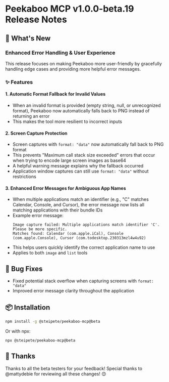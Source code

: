 # Peekaboo MCP v1.0.0-beta.19 Release Notes

## 🎉 What's New

### Enhanced Error Handling & User Experience

This release focuses on making Peekaboo more user-friendly by gracefully handling edge cases and providing more helpful error messages.

### ✨ Features

#### 1. Automatic Format Fallback for Invalid Values
- When an invalid format is provided (empty string, null, or unrecognized format), Peekaboo now automatically falls back to PNG instead of returning an error
- This makes the tool more resilient to incorrect inputs

#### 2. Screen Capture Protection
- Screen captures with `format: "data"` now automatically fall back to PNG format
- This prevents "Maximum call stack size exceeded" errors that occur when trying to encode large screen images as base64
- A helpful warning message explains why the fallback occurred
- Application window captures can still use `format: "data"` without restrictions

#### 3. Enhanced Error Messages for Ambiguous App Names
- When multiple applications match an identifier (e.g., "C" matches Calendar, Console, and Cursor), the error message now lists all matching applications with their bundle IDs
- Example error message:
  ```
  Image capture failed: Multiple applications match identifier 'C'. Please be more specific.
  Matches found: Calendar (com.apple.iCal), Console (com.apple.Console), Cursor (com.todesktop.230313mzl4w4u92)
  ```
- This helps users quickly identify the correct application name to use
- Applies to both `image` and `list` tools

## 🐛 Bug Fixes
- Fixed potential stack overflow when capturing screens with `format: "data"`
- Improved error message clarity throughout the application

## 📦 Installation

```bash
npm install -g @steipete/peekaboo-mcp@beta
```

Or with npx:
```bash
npx @steipete/peekaboo-mcp@beta
```

## 🙏 Thanks
Thanks to all the beta testers for your feedback! Special thanks to @mattydebie for reviewing all these changes! 😊
